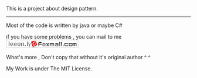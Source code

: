This is a project about design pattern.

***************************************
Most of the code is written by java or maybe C#

if you have some problems , you can mail to me ![](/foxmail.gif)

What's more , Don't copy that without it's original author ^ ^

My Work is under The MIT License.
